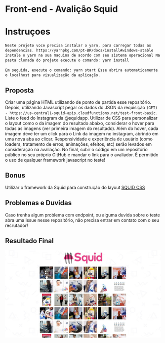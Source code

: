 # Front-end - Avalição Squid

# Instruçoes 
    Neste projeto voce precisa instalar o yarn, para carregar todas as dependencias. https://yarnpkg.com/pt-BR/docs/install#windows-stable instale o yarn na sua maquina de acordo com seu sistema operacional Na pasta clonada do projeto execute o comando: yarn install

    Em seguida, execute o comando: yarn start Esse abrira automaticamente o localhost para visualização da aplicação.

## Proposta
Criar uma página HTML utilizando de ponto de partida esse repositório.
Depois, utilizando Javascript pegar os dados do JSON da requisição `(GET) - https://us-central1-squid-apis.cloudfunctions.net/test-front-basic`.
Liste o feed do Instagram da @squidapp. Utilizar de CSS para personalizar o layout como o da imagem do resultado abaixo, considerar o hover para todas as imagens (ver primeira imagem do resultado).
Além do hover, cada imagem deve ter um click para o Link da imagem no instagram, abrindo em uma nova aba ao clicar.
Responsividade e experiência de usuário (como loaders, tratamento de erros, animações, efeitos, etc) serão levados em consideração na avaliação.
No final, subir o código em um repositório público no seu próprio GitHub e mandar o link para o avaliador.
É permitido o uso de qualquer framework javascript no teste!

## Bonus
Utilizar o framework da Squid para construção do layout
[SQUID CSS](https://css.squidit.com.br/)

## Problemas e Duvidas
Caso trenha algum problema com endpoint, ou alguma duvida sobre o teste abra uma Issue nesse repositório, não precisa entrar em contato com o seu recrutador!

## Resultado Final
![Resultado](assets/result.jpeg "Resultado")
